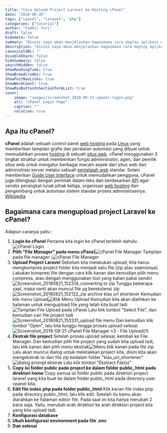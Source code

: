 ```yaml
---
title: "Cara Upload Project Laravel ke Hosting cPanel"
date: "2018-08-30"
tags: ["cpanel", "laravel", "php"]
categories: ["tutorial"]
author: "Fadhil Yori"
draft: false
hidemeta: false
summary: "Disini saya akan menjelaskan bagaimana cara deploy aplikasi web Laravel menggunakan hosting cPanel."
description: "Disini saya akan menjelaskan bagaimana cara deploy aplikasi web Laravel menggunakan hosting cPanel."
canonicalURL: ""
disableShare: false
hideSummary: false
searchHidden: false
ShowReadingTime: true
ShowBreadCrumbs: true
ShowPostNavLinks: true
ShowWordCount: true
ShowRssButtonInSectionTermList: true
cover:
    image: "images/screenshot_2018-08-21-cpanel-login.png"
    alt: "cPanel Login Page"
    caption: ""
    relative: true
---
```


## Apa itu cPanel?

**cPanel** adalah sebuah control panel [web hosting](https://id.wikipedia.org/wiki/Webhosting "Webhosting") pada [Linux](https://id.wikipedia.org/wiki/Linux "Linux") yang memberikan tampilan grafis dan peralatan automasi yang dibuat untuk memudahkan proses [hosting](https://id.wikipedia.org/wiki/Hosting "Hosting") di sebuah [situs web](https://id.wikipedia.org/wiki/Situs_web "Situs web"). cPanel menggunakan 3 tingkat struktur untuk memberikan fungsi administrator, agen, dan pemilik situs web untuk mengatur berbagai macam aspek dari situs web dan administrasi server melalui sebuah [penjelajah web](https://id.wikipedia.org/wiki/Penjelajah_web "Penjelajah web") standar. Selain memberikan [Guide User Interface](https://id.wikipedia.org/wiki/GUI "GUI") untuk memudahkan pengguna, cPanel juga dilengkapi dengan perintah dalam teks dan berdasarkan [API](https://id.wikipedia.org/wiki/API "API") agar vendor perangkat lunak pihak ketiga, organisasi [web hosting](https://id.wikipedia.org/wiki/Webhosting "Webhosting") dan pengembang untuk automasi sistem standar proses administrasinya. [Wikipedia](https://id.wikipedia.org/wiki/Laravel)

## Bagaimana cara mengupload project Laravel ke cPanel?

Adapun caranya yaitu :

1. **Login ke cPanel** Pertama kita login ke cPanel terlebih dahulu![cPanel Login](images/screenshot_2018-08-21-cpanel-login.png)
2. **Pilih "File Manager" pada menu cPanel**![cPanel File Manager](images/screenshot_2018-08-21-cpanel-main-e1534839481641.png) Tampilan pada file manager :![cPanel File Manager](https://fadhilyori.files.wordpress.com/2018/08/screenshot_2018-08-21-cpanel-file-manager-v3-e1534840105673.png?w=469)
3. **Upload Project Laravel** Sebelum kita melakukan upload, kita harus mengkompres project folder kita menjadi satu file (zip atau sejenisnya). Lakukan kompresi file dengan cara klik kanan dan kemudian pilih menu compress, atau dengan menggunakan tool yang kalian pakai sendiri![Screenshot_20180821_152314_converting to zip](images/screenshot_20180821_152314_converting-to-zip-e1534839885211.png) Tunggu beberapa saat, maka nanti akan muncul file yg berekstensi zip![Screenshot_20180821_152122_zip archive klas url shortener](images/screenshot_20180821_152122_convert-to-zip-e1534840008828.png) Kemudian klik menu Upload![Klik Menu Upload](images/screenshot_2018-08-21-cpanel-file-manager-v31-e1534840164503.png) Kemudian kita akan dialihkan ke halaman untuk mengupload file yang telah kita buat tadi![Tampilan File Upload pada cPanel](images/screenshot_2018-08-21-cpanel-file-manager-v3-file-upload-e1534840302559.png) Lalu klik tombol "Select File", dan kemudian cari file project tadi![Screenshot_20180821_153331_upload file menu](images/screenshot_20180821_153331_upload-file-menu.png) Dan kemudian klik tombol "Open", lalu kita tunggu hingga proses upload selesai![Screenshot_2018-08-21 cPanel File Manager v3 - File Upload(1)](images/screenshot_2018-08-21-cpanel-file-manager-v3-file-upload1.png)
4. **Ekstrak file project** Setelah proses upload selesai, kembali ke File Manager. Dan kemudian pilih file project yang sudah kita upload tadi, lalu klik kanan dan pilih menu ekstrak![Menu klik kanan pada file zip](images/screenshot_2018-08-21-cpanel-file-manager-v311-e1534840885849.png) Lalu akan muncul dialog untuk meletakkan project kita, disini kita akan mengekstrak isi dari file zip kedalam folder "klas\_url\_shortener"![dialog prompt ekstrak](images/screenshot_2018-08-21-cpanel-file-manager-v32-e1534841077357.png) Lalu klik tombol "Ekstract File(s)"
5. **Copy isi folder public pada project ke dalam folder public\_html pada direktori home** Copy semua isi folder public pada direktori project laravel yang kita buat ke dalam folder public\_html pada directory user cpanel kita.
6. **Edit file index.php pada folder public\_html** Klik kanan file index.php pada directory public\_html, lalu klik edit. Setelah itu kamu akan diarahkan ke halaman editor file. Pada saat ini kita hanya merubah 2 baris saja. Yaitu, merubah arah direktori ke arah direktori project kita yang kita upload tadi.
7. **Konfigurasi database**
8. **Ubah konfigurasi environment pada file .env**
9. **Dan selesai**
